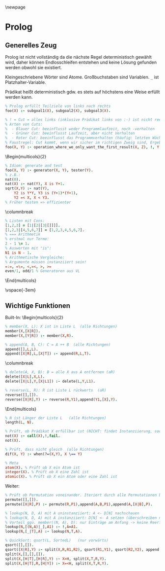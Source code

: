 \newpage
# Prolog

## Generelles Zeug
Prolog ist nicht vollständig da die nächste Regel deterministisch gewählt wird, daher können Endlosschleifen entstehen und keine Lösung gefunden werden obwohl sie existiert.

Kleingeschriebene Wörter sind Atome. Großbuchstaben sind Variablen. `_` ist Platzhalter-Variable.

Prädikat heißt deterministisch gdw. es stets auf höchstens eine Weise erfüllt werden kann.

```prolog
% Prolog erfüllt Teilziele von links nach rechts
foo(X) :- subgoal1(X), subgoal2(X), subgoal3(X).

% ! = Cut = alles links (inklusive Prädikat links von :-) ist nicht reerfüllbar.
% Arten von Cuts:
%  - Blauer Cut: beeinflusst weder Programmlaufzeit, noch -verhalten
%  - Grüner Cut: beeinflusst Laufzeit, aber nicht Verhalten
%  - Roter Cut: beeinflusst das Programmverhalten (häufig: letzten Wächter unnötig machen)
% Faustregel: Cut kommt, wenn wir sicher im richtigen Zweig sind, Ergebnisse danach
foo(X, Y) :- operation_where_we_only_want_the_first_result(X, Z), !, Y = Z.
```

\Begin{multicols}{2}
``` prolog
% Idiom: generate and test
foo(X, Y) :- generator(X, Y), tester(Y).
% z.B.:
nat(0).
nat(X) :- nat(Y), X is Y+1.
sqrt(X,Y) :- nat(Y),
    Y2 is Y*Y, Y3 is (Y+1)*(Y+1),
    Y2 =< X, X < Y3.
% Früher testen => effizienter
```
\columnbreak

```prolog
% Listen mit Cons:
[1,2,3] = [1|[2|[3|[]]]].
[1,2,3|[4,5,6,7]] = [1,2,3,4,5,6,7].
% === Arithmetik
% erstmal nur Terme:
2 - 1 \= 1.
% Auswerten mit "is":
N1 is N - 1.
% Arithmetische Vergleiche:
% Argumente müssen instanziiert sein!
=:=, =\=, <,=<, >, >=
even/1, odd/1 % Generatoren aus VL
```
\End{multicols}

\vspace{-3em}
## Wichtige Funktionen
<!-- TODO gibt's noch praktische aus VL oder Übung? -->

Built-In:
\Begin{multicols}{2}
```prolog
% member(X, L): X ist in Liste L  (alle Richtungen)
member(X,[X|R]).
member(X,[Y|R]) :- member(X,R).

% append(A, B, C): C = A ++ B  (alle Richtungen)
append([],L,L).
append([X|R],L,[X|T]) :- append(R,L,T).
```
\columnbreak
```prolog
% delete(A, X, B): B = alle X aus A entfernen (aR)
delete([X|L],X,L).
delete([X|L],Y,[X|L1]) :- delete(L,Y,L1).

% reverse(L, R): R ist Liste L rückwerts  (aR)
reverse([],[]).
reverse([X|R],Y) :- reverse(R,Y1),append(Y1,[X],Y).
```
\End{multicols}
```prolog
% N ist Länger der Liste L   (alle Richtungen)
length(L, N).

% Prüft, ob Prädikat X erfüllbar ist (NICHT: findet Instanziierung, sodass X nicht erfüllt ist)
not(X) :- call(X),!,fail.
not(X).

% Prüft, dass nicht gleich  (alle Richtungen)
dif(X, Y) :- when(?=(X,Y), X \== Y)

% Meta
atom(X). % Prüft ob X ein Atom ist
integer(X). % Prüft ob X eine Zahl ist
atomic(X). % Prüft ob X ein Atom oder eine Zahl ist
```

Weiter:
```prolog
% Prüft ob Permutation voneinander. Iteriert durch alle Permutationen bei Reerfüllung   (alle Richtungen)
permute([],[]).
permute([X|R],P) :- permute(R,P1),append(A,B,P1),append(A,[X|B],P).

% lookup(N, D, A) mit A uninstanziiert: A <- D[N] nachschauen
% lookup(N, D, A) mit A instanziiert: D[N] <- A setzen (überschreiben nicht möglich)
% Vorteil ggü. member((N, A), D): nur Einträge am Anfang -> keine Reerfüllung
lookup(N,[(N,A)|_],A1) :- !,A=A1.
lookup(N,[_|T],A) :- lookup(N,T,A).

% QuickSort: qsort(L, SortedL)   (nur vorwärts)
qsort([],[]).
qsort([X|R],Y) :- split(X,R,R1,R2), qsort(R1,Y1), qsort(R2,Y2), append(Y1,[X|Y2],Y).
split(X,[],[],[]).
split(X,[H|T],[H|R],Y) :- X>H, split(X,T,R,Y).
split(X,[H|T],R,[H|Y]) :- X=<H, split(X,T,R,Y).
```
